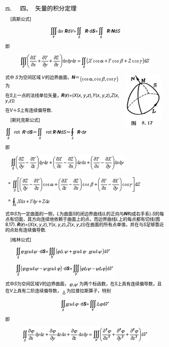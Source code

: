<div class=Section1>
<p class=MsoNormal align=left style='margin-left:36.0pt;text-align:left;
text-indent:-36.0pt'><span lang=EN-US>四、<span style='font:7.0pt "Times New Roman"'>&nbsp;&nbsp;&nbsp;&nbsp;&nbsp;&nbsp;&nbsp;
</span></span><span lang=ZH-CN style='font-size:14.0pt;font-family:宋体_GB2312;
color:black'>四、</span><span lang=EN-US style='font-size:7.0pt;color:black'>&nbsp;&nbsp;&nbsp;
</span><span lang=ZH-CN style='font-size:14.0pt;font-family:宋体_GB2312;
color:black'>矢量的积分定理</span></p>
<p class=MsoNormal align=left style='text-align:left;line-height:12.0pt'><span
lang=EN-US style='color:black'>&nbsp;&nbsp;&nbsp; [</span><span lang=ZH-CN
style='font-family:宋体_GB2312;color:black'>高斯公式</span><span lang=EN-US
style='color:black'>]</span></p>
<p class=MsoNormal align=center style='text-align:center;line-height:12.0pt'><sub><span
lang=EN-US style='color:black'><img width=47 height=40
src="res/17e9d95da129bdd93c34fb6cc6aaaa52_5613_files/image002.gif" u1:shapes="_x0000_i1025"
align=absmiddle></span></sub><b><i><span lang=EN-US style='color:black'>R</span></i></b><span
lang=EN-US style='color:black'>d<i>V</i>=<sub><img width=28 height=41
src="res/17e9d95da129bdd93c34fb6cc6aaaa52_5613_files/image004.gif" u1:shapes="_x0000_i1026"
align=absmiddle></sub><b><i>R</i></b></span><b><span lang=ZH-CN
style='font-family:宋体_GB2312;color:black'>·</span></b><span lang=EN-US
style='color:black'>d<b><i>S</i></b>=<sub><img width=28 height=41
src="res/17e9d95da129bdd93c34fb6cc6aaaa52_5613_files/image005.gif" u1:shapes="_x0000_i1027"
align=absmiddle></sub><b><i>R</i></b></span><b><span lang=ZH-CN
style='font-family:宋体_GB2312;color:black'>·</span><i><span lang=EN-US
style='color:black'>N</span></i></b><span lang=EN-US style='color:black'>d<i>S</i></span></p>
<p class=MsoNormal align=left style='text-align:left;line-height:12.0pt'><span
lang=ZH-CN style='font-family:宋体_GB2312;color:black'>即</span></p>
<p class=MsoNormal align=center style='text-align:center;line-height:12.0pt'><sub><span
lang=EN-US style='color:black'><img width=412 height=49
src="res/17e9d95da129bdd93c34fb6cc6aaaa52_5613_files/image007.gif" u1:shapes="_x0000_i1028"></span></sub></p>
<p class=MsoNormal align=left style='text-align:left;line-height:12.0pt'><img
width=114 height=163 src="res/17e9d95da129bdd93c34fb6cc6aaaa52_5613_files/image009.jpg"
align=right hspace=12 u1:shapes="_x0000_s1026"><span lang=ZH-CN
style='font-family:宋体_GB2312;color:black'>式中<i>Ｓ</i>为空间区域<i>Ｖ</i>的边界曲面，</span><b><i><span
lang=EN-US style='color:black'>N</span></i></b><span lang=ZH-CN
style='font-family:宋体_GB2312;color:black'>＝</span><sub><span lang=EN-US
style='color:black'><img width=125 height=24
src="res/17e9d95da129bdd93c34fb6cc6aaaa52_5613_files/image011.gif" u1:shapes="_x0000_i1029"
align=absmiddle></span></sub><span lang=ZH-CN style='font-family:宋体_GB2312;
color:black'>为</span></p>
<p class=MsoNormal align=left style='text-align:left;line-height:12.0pt'><span
lang=ZH-CN style='font-family:宋体_GB2312;color:black'>在</span><i><span
lang=EN-US style='color:black'>S</span></i><span lang=ZH-CN style='font-family:
宋体_GB2312;color:black'>上一点的法线单位矢量，</span><b><i><span lang=EN-US
style='color:black'>R</span></i></b><span lang=EN-US style='color:black'>(<b><i>r</i></b>)=(<i>X</i>(<i>x</i>,
<i>y</i>,<i>z</i>),<i>Y</i>(<i>x</i>, <i>y</i>,<i>z</i>),<i>Z</i>(<i>x</i>, <i>y</i>,<i>z</i>))</span></p>
<p class=MsoNormal align=left style='text-align:left;line-height:12.0pt'><span
lang=ZH-CN style='font-family:宋体_GB2312;color:black'>在</span><i><span
lang=EN-US style='color:black'>V</span></i><span lang=ZH-CN style='font-family:
宋体_GB2312;color:black'>＋</span><i><span lang=EN-US style='color:black'>S</span></i><span
lang=ZH-CN style='font-family:宋体_GB2312;color:black'>上有连续偏导数</span><span
lang=EN-US style='color:black'>.</span></p>
<p class=MsoNormal align=left style='text-align:left;line-height:12.0pt'><span
lang=EN-US style='color:black'>&nbsp;&nbsp;&nbsp; [</span><span lang=ZH-CN
style='font-family:宋体_GB2312;color:black'>斯托克斯公式</span><span lang=EN-US
style='color:black'>]</span></p>
<p class=MsoNormal align=left style='text-align:left;line-height:12.0pt'><sub><span
lang=EN-US style='color:black'><img width=28 height=41
src="res/17e9d95da129bdd93c34fb6cc6aaaa52_5613_files/image012.gif" u1:shapes="_x0000_i1030"
align=absmiddle></span></sub><span lang=EN-US style='color:black'>rot </span><b><i><span
lang=ZH-CN style='font-family:宋体_GB2312;color:black'>Ｒ</span></i></b><b><span
lang=ZH-CN style='font-family:宋体_GB2312;color:black'>·</span></b><span
lang=EN-US style='color:black'>d<b><i>S</i></b></span><span lang=ZH-CN
style='font-family:宋体_GB2312;color:black'>＝</span><sub><span lang=EN-US
style='color:black'><img width=28 height=41
src="res/17e9d95da129bdd93c34fb6cc6aaaa52_5613_files/image013.gif" u1:shapes="_x0000_i1031"
align=absmiddle></span></sub><span lang=EN-US style='color:black'>rot <b><i>R</i></b></span><b><span
lang=ZH-CN style='font-family:宋体_GB2312;color:black'>·</span><i><span
lang=EN-US style='color:black'>N</span></i></b><span lang=EN-US
style='color:black'>d<i>S</i></span><span lang=ZH-CN style='font-family:宋体_GB2312;
color:black'>＝</span><sub><span lang=EN-US style='color:black'><img width=21
height=41 src="res/17e9d95da129bdd93c34fb6cc6aaaa52_5613_files/image015.gif"
u1:shapes="_x0000_i1032" align=absmiddle></span></sub><b><i><span lang=EN-US
style='color:black'>R</span></i></b><b><span lang=ZH-CN style='font-family:
宋体_GB2312;color:black'>·</span></b><span lang=EN-US style='color:black'>d<b><i>r</i></b></span></p>
<p class=MsoNormal align=left style='text-align:left;line-height:12.0pt'><span
lang=ZH-CN style='font-family:宋体_GB2312;color:black'>即</span></p>
<p class=MsoNormal align=left style='text-align:left;line-height:12.0pt'><span
lang=EN-US style='color:black'>&nbsp;&nbsp;&nbsp; <sub><img width=361
height=51 src="res/17e9d95da129bdd93c34fb6cc6aaaa52_5613_files/image017.gif"
u1:shapes="_x0000_i1045"></sub></span></p>
<p class=MsoNormal align=left style='text-align:left;line-height:12.0pt'><span
lang=EN-US style='color:black'>&nbsp; = <sub><img width=408 height=51
src="res/17e9d95da129bdd93c34fb6cc6aaaa52_5613_files/image019.gif" u1:shapes="_x0000_i1046"
align=absmiddle></sub></span></p>
<p class=MsoNormal align=left style='text-align:left;line-height:12.0pt'><span
lang=EN-US style='color:black'>&nbsp; = <sub><img width=123 height=31
src="res/17e9d95da129bdd93c34fb6cc6aaaa52_5613_files/image021.gif" u1:shapes="_x0000_i1047"
align=absmiddle></sub></span></p>
<p class=MsoNormal align=left style='text-align:left;line-height:12.0pt'><span
lang=ZH-CN style='font-family:宋体_GB2312;color:black'>式中</span><i><span
lang=EN-US style='color:black'>S</span></i><span lang=ZH-CN style='font-family:
宋体_GB2312;color:black'>为一定曲面的一侧，</span><i><span lang=EN-US style='color:black'>L</span></i><span
lang=ZH-CN style='font-family:宋体_GB2312;color:black'>为曲面</span><i><span
lang=EN-US style='color:black'>S</span></i><span lang=ZH-CN style='font-family:
宋体_GB2312;color:black'>的闭边界曲线</span><span lang=EN-US style='color:black'>(<i>L</i></span><span
lang=ZH-CN style='font-family:宋体_GB2312;color:black'>的正向与</span><b><i><span
lang=EN-US style='color:black'>N</span></i></b><span lang=ZH-CN
style='font-family:宋体_GB2312;color:black'>构成右手系</span><span lang=EN-US
style='color:black'>).<i>S</i></span><span lang=ZH-CN style='font-family:宋体_GB2312;
color:black'>的每点有切面，其方向连续地依赖于曲面上的点，而边界曲线</span><i><span lang=EN-US
style='color:black'>L</span></i><span lang=ZH-CN style='font-family:宋体_GB2312;
color:black'>上的每点都有切线</span><span lang=EN-US style='color:black'>(</span><span
lang=ZH-CN style='font-family:宋体_GB2312;color:black'>图</span><span lang=EN-US
style='color:black'>8.17).<b> <i>R</i></b>(<b><i>r</i></b>)=(<i>X</i>(<i>x</i>,
<i>y</i>,<i>z</i>),<i>Y</i>(<i>x</i>, <i>y</i>,<i>z</i>),<i>Z</i>(<i>x</i>, <i>y</i>,<i>z</i>))</span><span
lang=ZH-CN style='font-family:宋体_GB2312;color:black'>在曲面的所有点单值，并在与</span><i><span
lang=EN-US style='color:black'>S</span></i><span lang=ZH-CN style='font-family:
宋体_GB2312;color:black'>足够靠近的点处有连续偏导数</span><span lang=EN-US style='color:black'>.</span></p>
<p class=MsoNormal align=left style='text-align:left;line-height:12.0pt'><span
lang=EN-US style='color:black'>&nbsp;&nbsp;&nbsp; [</span><span lang=ZH-CN
style='font-family:宋体_GB2312;color:black'>格林公式</span><span lang=EN-US
style='color:black'>]</span></p>
<p class=MsoNormal align=left style='text-align:left;line-height:12.0pt'><span
lang=EN-US style='color:black'>&nbsp;&nbsp;&nbsp;&nbsp;&nbsp;&nbsp;&nbsp; <sub><img
width=73 height=40 src="res/17e9d95da129bdd93c34fb6cc6aaaa52_5613_files/image023.gif"
u1:shapes="_x0000_i1048" align=absmiddle></sub></span><span lang=ZH-CN
style='font-family:宋体_GB2312;color:black'>·</span><span lang=EN-US
style='color:black'>d<b><i>S</i></b>=<sub><img width=197 height=40
src="res/17e9d95da129bdd93c34fb6cc6aaaa52_5613_files/image025.gif" u1:shapes="_x0000_i1049"
align=absmiddle></sub></span></p>
<p class=MsoNormal align=left style='text-align:left;line-height:12.0pt'><span
lang=EN-US style='color:black'>&nbsp;&nbsp;&nbsp;&nbsp;&nbsp;&nbsp;&nbsp; <sub><img
width=149 height=40 src="res/17e9d95da129bdd93c34fb6cc6aaaa52_5613_files/image027.gif"
u1:shapes="_x0000_i1050" align=absmiddle></sub></span><span lang=ZH-CN
style='font-family:宋体_GB2312;color:black'>·</span><span lang=EN-US
style='color:black'>d<b><i>S</i></b>=<sub><img width=132 height=40
src="res/17e9d95da129bdd93c34fb6cc6aaaa52_5613_files/image029.gif" u1:shapes="_x0000_i1051"
align=absmiddle></sub></span></p>
<p class=MsoNormal align=left style='text-align:left;line-height:12.0pt'><span
lang=ZH-CN style='font-family:宋体_GB2312;color:black'>式中</span><i><span
lang=EN-US style='color:black'>S</span></i><span lang=ZH-CN style='font-family:
宋体_GB2312;color:black'>为空间区域</span><i><span lang=EN-US style='color:black'>V</span></i><span
lang=ZH-CN style='font-family:宋体_GB2312;color:black'>的边界曲面，</span><sub><span
lang=EN-US style='color:black'><img width=33 height=17
src="res/17e9d95da129bdd93c34fb6cc6aaaa52_5613_files/image031.gif" u1:shapes="_x0000_i1052"
align=absmiddle></span></sub><span lang=ZH-CN style='font-family:宋体_GB2312;
color:black'>为两个标函数，在</span><i><span lang=EN-US style='color:black'>S</span></i><span
lang=ZH-CN style='font-family:宋体_GB2312;color:black'>上具有连续偏导数，且在</span><i><span
lang=EN-US style='color:black'>V</span></i><span lang=ZH-CN style='font-family:
宋体_GB2312;color:black'>上具有二阶连续偏导数，</span><sub><span lang=EN-US
style='color:black'><img width=16 height=17
src="res/17e9d95da129bdd93c34fb6cc6aaaa52_5613_files/image033.gif" u1:shapes="_x0000_i1053"
align=absmiddle></span></sub><span lang=ZH-CN style='font-family:宋体_GB2312;
color:black'>为拉普拉斯算子，特别</span></p>
<p class=MsoNormal align=center style='text-align:center;line-height:12.0pt'><sub><span
lang=EN-US style='color:black'><img width=60 height=40
src="res/17e9d95da129bdd93c34fb6cc6aaaa52_5613_files/image035.gif" u1:shapes="_x0000_i1054"
align=absmiddle></span></sub><span lang=ZH-CN style='font-family:宋体_GB2312;
color:black'>·</span><span lang=EN-US style='color:black'>d<b><i>S</i></b>=<sub><img
width=65 height=40 src="res/17e9d95da129bdd93c34fb6cc6aaaa52_5613_files/image037.gif"
u1:shapes="_x0000_i1055" align=absmiddle></sub></span></p>
<p class=MsoNormal align=left style='text-align:left;line-height:12.0pt'><span
lang=ZH-CN style='font-family:宋体_GB2312;color:black'>即</span></p>
<p class=MsoNormal align=center style='text-align:center;line-height:12.0pt'><sub><span
lang=EN-US style='color:black'><img width=399 height=51
src="res/17e9d95da129bdd93c34fb6cc6aaaa52_5613_files/image039.gif" u1:shapes="_x0000_i1056"></span></sub></p>
</div>